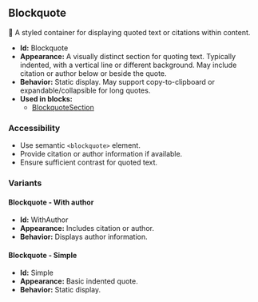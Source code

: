 ## Blockquote
💬 A styled container for displaying quoted text or citations within content.
- **Id:** Blockquote
- **Appearance:** A visually distinct section for quoting text. Typically indented, with a vertical line or different background. May include citation or author below or beside the quote.
- **Behavior:** Static display. May support copy-to-clipboard or expandable/collapsible for long quotes.
- **Used in blocks:**
  - [BlockquoteSection](../blocks/BlockquoteSection.md)
### Accessibility
- Use semantic `<blockquote>` element.
- Provide citation or author information if available.
- Ensure sufficient contrast for quoted text.

### Variants
#### Blockquote - **With author**
- **Id:** WithAuthor
- **Appearance:** Includes citation or author.
- **Behavior:** Displays author information.
#### Blockquote - **Simple**
- **Id:** Simple
- **Appearance:** Basic indented quote.
- **Behavior:** Static display.
